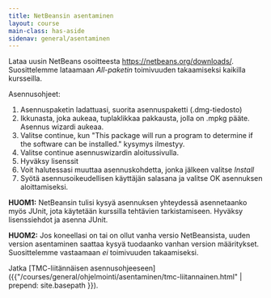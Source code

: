 ```yaml
---
title: NetBeansin asentaminen
layout: course
main-class: has-aside
sidenav: general/asentaminen
---	
```

Lataa uusin NetBeans osoitteesta <https://netbeans.org/downloads/>. Suosittelemme lataamaan *All-paketin* toimivuuden takaamiseksi kaikilla kursseilla.

Asennusohjeet: 

1. Asennuspaketin ladattuasi, suorita asennuspaketti (.dmg-tiedosto)
2. Ikkunasta, joka aukeaa, tuplaklikkaa pakkausta, jolla on .mpkg pääte. Asennus wizardi aukeaa.
3. Valitse continue, kun  "This package will run a program to determine if the software can be installed." kysymys ilmestyy.
4. Valitse continue asennuswizardin aloitussivulla.
5. Hyväksy lisenssit
6. Voit halutessasi muuttaa asennuskohdetta, jonka jälkeen valitse *Install*
7. Syötä asennusoikeudellisen käyttäjän salasana ja valitse OK asennuksen aloittamiseksi.

**HUOM1:** NetBeansin tulisi kysyä asennuksen yhteydessä asennetaanko myös JUnit, jota käytetään kurssilla tehtävien tarkistamiseen. Hyväksy lisenssiehdot ja asenna JUnit.

**HUOM2:** Jos koneellasi on tai on ollut vanha versio NetBeansista, uuden version asentaminen saattaa kysyä tuodaanko vanhan version määritykset. Suosittelemme vastaamaan *ei* toimivuuden takaamiseksi.

Jatka [TMC-liitännäisen asennusohjeeseen]({{"/courses/general/ohjelmointi/asentaminen/tmc-liitannainen.html" | prepend: site.basepath }}).
